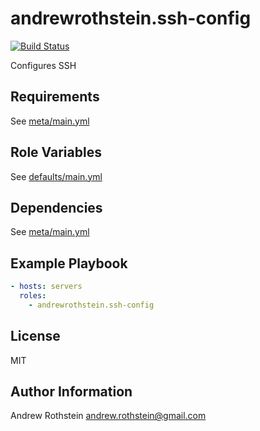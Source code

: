 andrewrothstein.ssh-config
===========================
[![Build Status](https://travis-ci.org/andrewrothstein/ansible-ssh-config.svg?branch=master)](https://travis-ci.org/andrewrothstein/ansible-ssh-config)

Configures SSH

Requirements
------------

See [meta/main.yml](meta/main.yml)

Role Variables
--------------

See [defaults/main.yml](defaults/main.yml)

Dependencies
------------

See [meta/main.yml](meta/main.yml)

Example Playbook
----------------

```yml
- hosts: servers
  roles:
    - andrewrothstein.ssh-config
```

License
-------

MIT

Author Information
------------------

Andrew Rothstein <andrew.rothstein@gmail.com>
